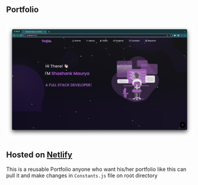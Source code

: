 ## Portfolio
![](src/Assets/images/homepage.png)
---------------
Hosted on [Netlify]()
----------------------
This is a reusable Portfolio anyone who want his/her portfolio like this can pull it and make changes in `Constants.js` file on root directory